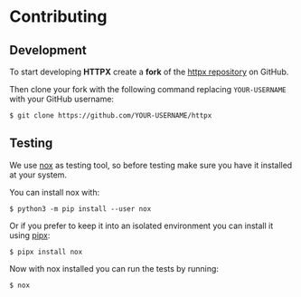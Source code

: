 # Contributing

## Development

To start developing **HTTPX** create a **fork** of the [httpx repository](https://github.com/encode/httpx) on GitHub.

Then clone your fork with the following command replacing `YOUR-USERNAME` with your GitHub username:

```shell
$ git clone https://github.com/YOUR-USERNAME/httpx
```

## Testing

We use [nox](https://nox.thea.codes/en/stable/) as testing tool, so before testing make sure you have it installed at your system.

You can install nox with:

```shell
$ python3 -m pip install --user nox
```

Or if you prefer to keep it into an isolated environment you can install it using [pipx](https://github.com/pipxproject/pipx):

```shell
$ pipx install nox
```

Now with nox installed you can run the tests by running:

```shell
$ nox
```
